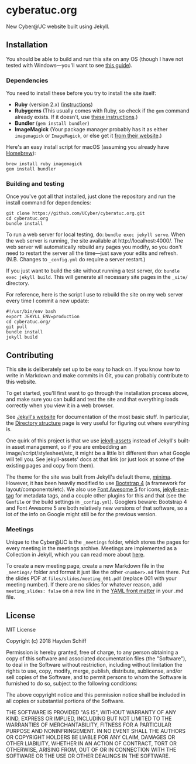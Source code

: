 # cyberatuc.org

New Cyber@UC website built using Jekyll.

## Installation
You should be able to build and run this site on any OS (though I have not tested with Windows—you'll want to see [this guide](https://jekyllrb.com/docs/windows/)).

### Dependencies
You need to install these before you try to install the site itself:

* **Ruby** (version 2.x) ([instructions](https://www.ruby-lang.org/en/documentation/installation/))
* **Rubygems** (This usually comes with Ruby, so check if the `gem` command already exists. If it doesn't, use [these instructions](https://rubygems.org/pages/download).)
* **Bundler** (`gem install bundler`)
* **ImageMagick** (Your package manager probably has it as either `imagemagick` or `ImageMagick`, or else get it [from their website](https://www.imagemagick.org/script/download.php).)

Here's an easy install script for macOS (assuming you already have [Homebrew](https://brew.sh)):
```
brew install ruby imagemagick
gem install bundler
```

### Building and testing

Once you've got all that installed, just clone the repository and run the install command for dependencies:
```
git clone https://github.com/UCyber/cyberatuc.org.git
cd cyberatuc.org
bundle install
```

To run a web server for local testing, do: `bundle exec jekyll serve`. When the web server is running, the site available at http://localhost:4000/. The web server will automatically rebuild any pages you modify, so you don't need to restart the server all the time—just save your edits and refresh. (N.B. Changes to `_config.yml` do require a server restart.)

If you just want to build the site without running a test server, do: `bundle exec jekyll build`. This will generate all necessary site pages in the `_site/` directory.

For reference, here is the script I use to rebuild the site on my web server every time I commit a new update:
```
#!/usr/bin/env bash
export JEKYLL_ENV=production
cd cyberatuc.org/
git pull
bundle install
jekyll build
```
## Contributing
This site is deliberately set up to be easy to hack on. If you know how to write in Markdown and make commits in Git, you can probably contribute to this website.

To get started, you'll first want to go through the installation process above, and make sure you can build and test the site and that everything loads correctly when you view it in a web browser.

See [Jekyll's website](https://jekyllrb.com/) for documentation of the most basic stuff. In particular, the [Directory structure](https://jekyllrb.com/docs/structure/) page is very useful for figuring out where everything is.

One quirk of this project is that we use [jekyll-assets](https://github.com/envygeeks/jekyll-assets) instead of Jekyll's built-in asset management, so if you are embedding an image/script/stylesheet/etc, it might be a little bit different than what Google will tell you. See jekyll-assets' docs at that link (or just look at some of the existing pages and copy from them).

The theme for the site was built from Jekyll's default theme, [minima](https://github.com/jekyll/minima). However, it has been heavily modified to use [Bootstrap 4](http://getbootstrap.com/) (a framework for layout/components/etc). We also use [Font Awesome 5](https://fontawesome.com/) for icons, [jekyll-seo-tag](https://github.com/jekyll/jekyll-seo-tag) for metadata tags, and a couple other plugins for this and that (see the `Gemfile` or the build settings in `_config.yml`). Googlers beware: Bootstrap 4 and Font Awesome 5 are both relatively new versions of that software, so a lot of the info on Google might still be for the previous version.

### Meetings

Unique to the Cyber@UC is the `_meetings` folder, which stores the pages for every meeting in the meetings archive. Meetings are implemented as a Collection in Jekyll, which you can read more about [here](https://jekyllrb.com/docs/collections/).

To create a new meeting page, create a new Markdown file in the `_meetings/` folder and format it just like the other `<number>.md` files there. Put the slides PDF at `files/slides/meeting_001.pdf` (replace 001 with your meeting number). If there are no slides for whatever reason, add `meeting_slides: false` on a new line in the [YAML front matter](https://jekyllrb.com/docs/frontmatter/) in your .md file.

## License
MIT License

Copyright (c) 2018 Hayden Schiff

Permission is hereby granted, free of charge, to any person obtaining a copy
of this software and associated documentation files (the "Software"), to deal
in the Software without restriction, including without limitation the rights
to use, copy, modify, merge, publish, distribute, sublicense, and/or sell
copies of the Software, and to permit persons to whom the Software is
furnished to do so, subject to the following conditions:

The above copyright notice and this permission notice shall be included in all
copies or substantial portions of the Software.

THE SOFTWARE IS PROVIDED "AS IS", WITHOUT WARRANTY OF ANY KIND, EXPRESS OR
IMPLIED, INCLUDING BUT NOT LIMITED TO THE WARRANTIES OF MERCHANTABILITY,
FITNESS FOR A PARTICULAR PURPOSE AND NONINFRINGEMENT. IN NO EVENT SHALL THE
AUTHORS OR COPYRIGHT HOLDERS BE LIABLE FOR ANY CLAIM, DAMAGES OR OTHER
LIABILITY, WHETHER IN AN ACTION OF CONTRACT, TORT OR OTHERWISE, ARISING FROM,
OUT OF OR IN CONNECTION WITH THE SOFTWARE OR THE USE OR OTHER DEALINGS IN THE
SOFTWARE.
